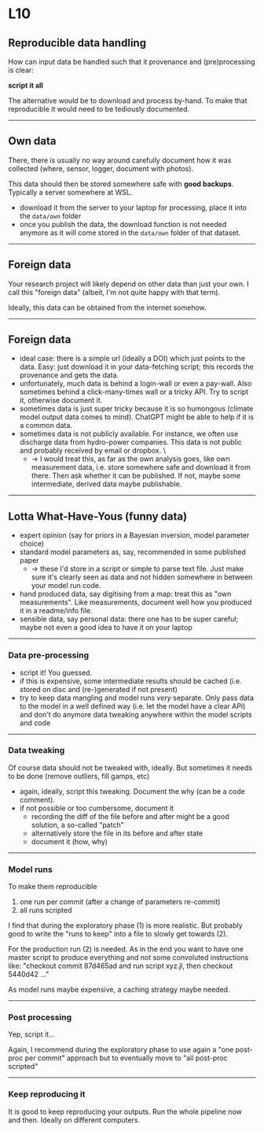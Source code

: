 # L10
## Reproducible data handling

How can input data be handled such that it provenance and (pre)processing is clear:

**script it all**

<div class="fragment" data-fragment-index="1">

The alternative would be to download and process by-hand.  To make that reproducible it would need to be tediously documented.

</div>

---

## Own data

There, there is usually no way around carefully document how it was collected (where, sensor, logger, document with photos).

This data should then be stored somewhere safe with **good backups**.  Typically a server somewhere at WSL.

- download it from the server to your laptop for processing, place it into the `data/own` folder
- once you publish the data, the download function is not needed anymore as it will come stored in the `data/own` folder of that dataset.

---

## Foreign data

Your research project will likely depend on other data than just your own.  I call this "foreign data" (albeit, I'm not quite happy with that term).

Ideally, this data can be obtained from the internet somehow.

---

## Foreign data
- ideal case: there is a simple url (ideally a DOI) which just points to the data.  Easy: just download it in your data-fetching script; this records the provenance and gets the data. <!-- .element: class="fragment" data-fragment-index="1" -->
- unfortunately, much data is behind a login-wall or even a pay-wall.  Also sometimes behind a click-many-times wall or a tricky API.  Try to script it, otherwise document it. <!-- .element: class="fragment" data-fragment-index="2" -->
- sometimes data is just super tricky because it is so humongous (climate model output data comes to mind).  ChatGPT might be able to help if it is a common data. <!-- .element: class="fragment" data-fragment-index="3" -->
- sometimes data is not publicly available.  For instance, we often use discharge data from hydro-power companies.  This data is not public and probably received by email or dropbox. <!-- .element: class="fragment" data-fragment-index="4" -->\
  - -> I would treat this, as far as the own analysis goes, like own measurement data, i.e. store somewhere safe and download it from there.  Then ask whether it can be published.  If not, maybe some intermediate, derived data maybe publishable.<!-- .element: class="fragment" data-fragment-index="5" -->

---

## Lotta What-Have-Yous (funny data)

- expert opinion (say for priors in a Bayesian inversion, model parameter choice) <!-- .element: class="fragment" data-fragment-index="1" -->
- standard model parameters as, say, recommended in some published paper <!-- .element: class="fragment" data-fragment-index="2" -->
  - -> these I'd store in a script or simple to parse text file.  Just make sure it's clearly seen as data and not hidden somewhere in between your model run code. <!-- .element: class="fragment" data-fragment-index="3" -->
- hand produced data, say digitising from a map: treat this as "own measurements".  Like measurements, document well how you produced it in a readme/info file. <!-- .element: class="fragment" data-fragment-index="4" -->
- sensible data, say personal data: there one has to be super careful; maybe not even a good idea to have it on your laptop <!-- .element: class="fragment" data-fragment-index="5" -->

---

### Data pre-processing

- script it! You guessed.
- if this is expensive, some intermediate results should be cached (i.e. stored on disc and (re-)generated if not present)
- try to keep data mangling and model runs *very* separate.  Only pass data to the model in a well defined way (i.e. let the model have a clear API) and don't do anymore data tweaking anywhere within the model scripts and code


---

### Data tweaking

Of course data should not be tweaked with, ideally.  But sometimes it needs to be done (remove outliers, fill gamps, etc)

- again, ideally, script this tweaking.  Document the why (can be a code comment).
- if not possible or too cumbersome, document it
  - recording the diff of the file before and after might be a good solution, a so-called "patch"
  - alternatively store the file in its before and after state
  - document it (how, why)


---

### Model runs

To make them reproducible

1. one run per commit (after a change of parameters re-commit)
2. all runs scripted

I find that during the exploratory phase (1) is more realistic.  But probably good to write the "runs to keep" into a file to slowly get towards (2).

For the production run (2) is needed.  As in the end you want to have one master script to produce everything and not some convoluted instructions like: "checkout commit 87d465ad and run script xyz.jl, then checkout 5440d42 ..."

As model runs maybe expensive, a caching strategy maybe needed.
<!-- .element: class="fragment" data-fragment-index="1" -->

---

### Post processing

Yep, script it...

Again, I recommend during the exploratory phase to use again a "one post-proc per commit" approach but to eventually move to "all post-proc scripted"

---

### Keep reproducing it

It is good to keep reproducing your outputs.  Run the whole pipeline now and then.  Ideally on different computers.
